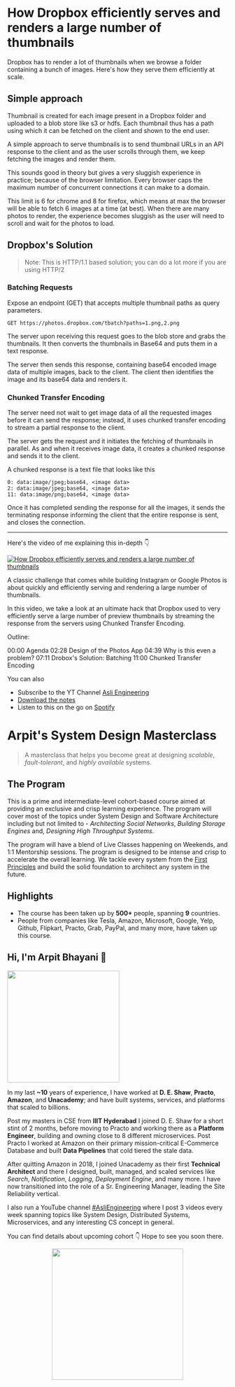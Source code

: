 How Dropbox efficiently serves and renders a large number of thumbnails
===


Dropbox has to render a lot of thumbnails when we browse a folder containing a bunch of images. Here's how they serve them efficiently at scale.

## Simple approach

Thumbnail is created for each image present in a Dropbox folder and uploaded to a blob store like s3 or hdfs. Each thumbnail thus has a path using which it can be fetched on the client and shown to the end user.

A simple approach to serve thumbnails is to send thumbnail URLs in an API response to the client and as the user scrolls through them, we keep fetching the images and render them.

This sounds good in theory but gives a very sluggish experience in practice; because of the browser limitation. Every browser caps the maximum number of concurrent connections it can make to a domain.

This limit is 6 for chrome and 8 for firefox, which means at max the browser will be able to fetch 6 images at a time (at best). When there are many photos to render, the experience becomes sluggish as the user will need to scroll and wait for the photos to load.

## Dropbox's Solution

> Note: This is HTTP/1.1 based solution; you can do a lot more if you are using HTTP/2

### Batching Requests

Expose an endpoint (GET) that accepts multiple thumbnail paths as query parameters. 

```
GET https://photos.dropbox.com/tbatch?paths=1.png,2.png
```

The server upon receiving this request goes to the blob store and grabs the thumbnails. It then converts the thumbnails in Base64 and puts them in a text response.

The server then sends this response, containing base64 encoded image data of multiple images, back to the client. The client then identifies the image and its base64 data and renders it.

### Chunked Transfer Encoding

The server need not wait to get image data of all the requested images before it can send the response; instead, it uses chunked transfer encoding to stream a partial response to the client.

The server gets the request and it initiates the fetching of thumbnails in parallel. As and when it receives image data, it creates a chunked response and sends it to the client.

A chunked response is a text file that looks like this

```
0: data:image/jpeg;base64, <image data>
2: data:image/jpeg;base64, <image data>
11: data:image/png;base64, <image data>
```

Once it has completed sending the response for all the images, it sends the terminating response informing the client that the entire response is sent, and closes the connection.
<hr />


<p>Here's the video of me explaining this in-depth 👇‍</p>

[![How Dropbox efficiently serves and renders a large number of thumbnails](https://i.ytimg.com/vi/FczWm6kx0Kg/mqdefault.jpg)](https://www.youtube.com/watch?v=FczWm6kx0Kg)

A classic challenge that comes while building Instagram or Google Photos is about quickly and efficiently serving and rendering a large number of thumbnails.

In this video, we take a look at an ultimate hack that Dropbox used to very efficiently serve a large number of preview thumbnails by streaming the response from the servers using Chunked Transfer Encoding.

Outline:

00:00 Agenda
02:28 Design of the Photos App
04:39 Why is this even a problem?
07:11 Drobox's Solution: Batching
11:00 Chunked Transfer Encoding

You can also
 - Subscribe to the YT Channel [Asli Engineering](https://youtube.com/c/ArpitBhayani)
 - [Download the notes](https://drive.google.com/file/d/1l8gl197gxPaCh0mama3LjtiRxNaWgt3v/view?usp=sharing)
 - Listen to this on the go on [Spotify](https://open.spotify.com/show/7qMoamm2iZQrsPVm6IQLoD)

# Arpit's System Design Masterclass

> A masterclass that helps you become great at designing _scalable_, _fault-tolerant_, and _highly available_ systems.

## The Program

This is a prime and intermediate-level cohort-based course aimed at providing an exclusive and crisp learning experience. The program will cover most of the topics under System Design and Software Architecture including but not limited to - _Architecting Social Networks_, _Building Storage Engines_ and, _Designing High Throughput Systems_.

The program will have a blend of Live Classes happening on Weekends, and 1:1 Mentorship sessions. The program is designed to be intense and crisp to accelerate the overall learning. We tackle every system from the [First Principles](https://en.wikipedia.org/wiki/First_principle) and build the solid foundation to architect any system in the future.


## Highlights

 - The course has been taken up by __500+__ people, spanning __9__ countries.
 - People from companies like Tesla, Amazon, Microsoft, Google, Yelp, Github, Flipkart, Practo, Grab, PayPal, and many more, have taken up this course.


## Hi, I'm Arpit Bhayani 👋

<img width="256px" src="https://arpitbhayani.me/static/img/arpit.jpg" />

In my last **~10** years of experience, I have worked at **D. E. Shaw**, **Practo**, **Amazon**, and **Unacademy**; and have built systems, services, and platforms that scaled to billions.

Post my masters in CSE from **IIIT Hyderabad** I joined D. E. Shaw for a short stint of 2 months, before moving to Practo and working there as a **Platform Engineer**, building and owning close to 8 different microservices. Post Practo I worked at Amazon on their primary mission-critical E-Commerce Database and built **Data Pipelines** that cold tiered the stale data.

After quitting Amazon in 2018, I joined Unacademy as their first **Technical Architect** and there I designed, built, managed, and scaled services like _Search_, _Notification_, _Logging_, _Deployment Engine_, and many more. I have now transitioned into the role of a Sr. Engineering Manager, leading the Site Reliability vertical.

I also run a YouTube channel [#AsliEngineering](https://www.youtube.com/c/ArpitBhayani) where I post 3 videos every week spanning topics like System Design, Distributed Systems, Microservices, and any interesting CS concept in general.

You can find details about upcoming cohort 👇‍ Hope to see you soon there.

<center>
<a target="_blank" href="https://arpitbhayani.me/masterclass">
<img src="https://user-images.githubusercontent.com/4745789/137859181-d4499cf4-ce65-4466-8b88-a078ece0f081.PNG" width="300px" />
</a>
</center>